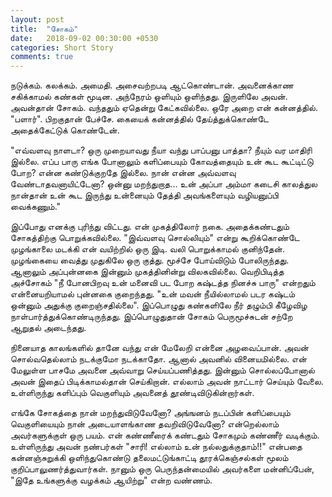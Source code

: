 ```yaml
---
layout: post
title:  "சோகம்"
date:   2018-09-02 00:30:00 +0530
categories: Short Story
comments: true
---
```

நடுக்கம். கலக்கம். அமைதி. அசைவற்றபடி ஆட்கொண்டான். அவனைக்காண  சகிக்காமல் கண்கள் மூடின. அந்நேரம் ஒளியும் ஒளிந்தது. இருளிலே அவன். அவன்தான் சோகம். வந்ததும் ஏதென்று கேட்கவில்லை. ஒரே அறை என் கன்னத்தில். "பளார்". பிறகுதான் பேச்சே. கையைக் கன்னத்தில் தேய்த்துக்கொண்டே அதைக்கேட்டுக் கொண்டேன்.

"எவ்வளவு நாளடா? ஒரு முறையாவது நீயா வந்து பாப்பனு பாத்தா? நீயும் வர மாதிரி இல்லை. எப்ப பாரு எங்க போனாலும் களிப்பையும் கோவத்தையும் உன் கூட கூட்டிட்டு போற? என்ன கண்டுக்குறதே இல்லை. நான் என்ன அவ்வளவு வேண்டாதவனாயிட்டேனா? ஒன்னு மறந்துறாத... உன் அப்பா அம்மா கடைசி காலத்துல நான்தான் உன் கூட இருந்து உன்னையும் தேத்தி அவங்களையும் வழியனுப்பி வைக்கணும்."

இப்போது எனக்கு புரிந்து விட்டது. என் முகத்திலோர் நகை. அதைக்கண்டதும் சோகத்திற்கு பொறுக்கவில்லை. "இவ்வளவு சொல்லியும்" என்று கூறிக்கொண்டே முழங்காலை மடக்கி என் வயிற்றில் ஒரு இடி. வலி பொறுக்காமல் குனிந்தேன். முழங்கையை வைத்து முதுகிலே ஒரு குத்து. மூச்சே போய்விடும் போலிருந்தது. ஆனாலும் அப்புன்னகை இன்னும் முகத்தினின்று விலகவில்லை. வெறிபிடித்த அச்சோகம் "நீ போனபிறவு உன் மனைவி பட போற கஷ்டத்த நினச்சு பாரு" என்றதும் என்னையறியாமல் புன்னகை குறைந்தது. "உன் மவன் நீயில்லாமல் படர கஷ்டம் ஒன்னும் அதுக்கு குறைஞ்சதில்லை". இப்பொழுது கண்களிலே நீர் தழும்பி கீழேவிழ நாள்பார்த்துக்கொண்டிருந்தது. இப்பொழுதுதான் சோகம் பெருமூச்சுடன் சற்றே ஆறுதல் அடைந்தது. 

நினையாத காலங்களில் தானே வந்து என் மேலேறி என்னை அழவைப்பான். அவன் சொல்வதெல்லாம் நடக்குமோ நடக்காதோ. ஆனால் அவனில் வினையமில்லை. என் மேலுள்ள பாசமே அவனை அவ்வாறு செய்யப்பணித்தது. இன்னும் சொல்லப்போனால் அவன் இதைப் பிடிக்காமல்தான் செய்கிறான். எல்லாம் அவன் நாட்டார் செய்யும் வேலை. உள்ளிருந்து களிப்பும் வெகுளியும் அவனைத் தூண்டிவிடுகின்றார்கள்.

எங்கே சோகத்தை நான் மறந்துவிடுவேனோ? அங்ஙனம் நடப்பின் களிப்பையும் வெகுளியையும் நான் அடையாளங்காண தவறிவிடுவேனோ? என்றெல்லாம் அவர்களுக்குள் ஒரு பயம். என் கண்ணீரைக் கண்டதும் சோகமும் கண்ணீர் வடிக்கும். உள்ளிருந்து அவன் நண்பர்கள் "சாரி! எல்லாம் உன் நல்லதுக்குதாம்!!" என்பதை கன்னஞ்சுறுக்கி ஒளிந்துகொண்டு தலைமட்டுங்காட்டி தூரக்கெஞ்சல்கள் மூலம் குறிப்பாலுணர்த்துவார்கள். நானும் ஒரு பெருந்தன்மையில் அவர்களை மன்னிப்பேன், "இதே உங்களுக்கு வழக்கம் ஆயிற்று" என்ற வண்ணம்.

